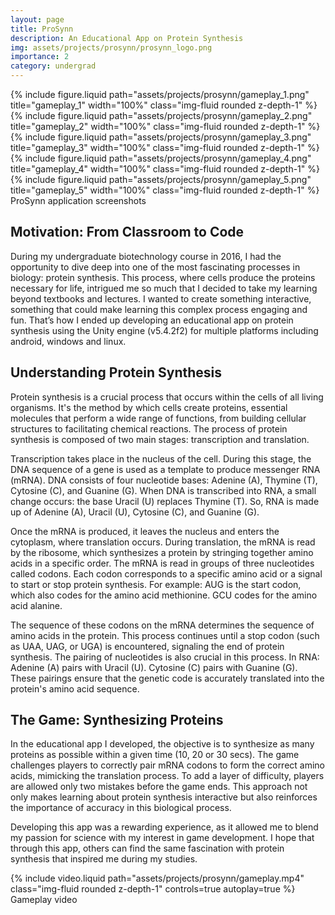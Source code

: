 ```yaml
---
layout: page
title: ProSynn
description: An Educational App on Protein Synthesis
img: assets/projects/prosynn/prosynn_logo.png
importance: 2
category: undergrad
---
```


<div class="row justify-content-md-center">
    <div class="col-sm-2">
            {% include figure.liquid path="assets/projects/prosynn/gameplay_1.png" title="gameplay_1" width="100%" class="img-fluid rounded z-depth-1" %}
    </div>
    <div class="col-sm-2">
            {% include figure.liquid path="assets/projects/prosynn/gameplay_2.png" title="gameplay_2" width="100%" class="img-fluid rounded z-depth-1" %}
    </div>
    <div class="col-sm-2">
            {% include figure.liquid path="assets/projects/prosynn/gameplay_3.png" title="gameplay_3" width="100%" class="img-fluid rounded z-depth-1" %}
    </div>
    <div class="col-sm-2">
            {% include figure.liquid path="assets/projects/prosynn/gameplay_4.png" title="gameplay_4" width="100%" class="img-fluid rounded z-depth-1" %}
    </div>
    <div class="col-sm-2">
            {% include figure.liquid path="assets/projects/prosynn/gameplay_5.png" title="gameplay_5" width="100%" class="img-fluid rounded z-depth-1" %}
    </div>
    <div class="caption">ProSynn application screenshots</div>
</div>

## Motivation: From Classroom to Code

During my undergraduate biotechnology course in 2016, I had the opportunity to dive
deep into one of the most fascinating processes in biology: protein synthesis.
This process, where cells produce the proteins necessary for life, intrigued me
so much that I decided to take my learning beyond textbooks and lectures. I
wanted to create something interactive, something that could make learning this
complex process engaging and fun. That’s how I ended up developing an
educational app on protein synthesis using the Unity engine (v5.4.2f2) for multiple
platforms including android, windows and linux.

## Understanding Protein Synthesis

Protein synthesis is a crucial process that occurs within the cells of all
living organisms. It's the method by which cells create proteins, essential
molecules that perform a wide range of functions, from building cellular
structures to facilitating chemical reactions. The process of protein synthesis
is composed of two main stages: transcription and translation.

Transcription takes place in the nucleus of the cell. During this stage, the
DNA sequence of a gene is used as a template to produce messenger RNA (mRNA).
DNA consists of four nucleotide bases: Adenine (A), Thymine (T), Cytosine (C),
and Guanine (G). When DNA is transcribed into RNA, a small change occurs: the
base Uracil (U) replaces Thymine (T). So, RNA is made up of Adenine (A), Uracil
(U), Cytosine (C), and Guanine (G).

Once the mRNA is produced, it leaves the nucleus and enters the cytoplasm,
where translation occurs. During translation, the mRNA is read by the ribosome,
which synthesizes a protein by stringing together amino acids in a specific
order. The mRNA is read in groups of three nucleotides called codons. Each
codon corresponds to a specific amino acid or a signal to start or stop protein
synthesis. For example: AUG is the start codon, which also codes for the amino
acid methionine. GCU codes for the amino acid alanine.

The sequence of these codons on the mRNA determines the sequence of amino acids
in the protein. This process continues until a stop codon (such as UAA, UAG, or
UGA) is encountered, signaling the end of protein synthesis. The pairing of
nucleotides is also crucial in this process. In RNA: Adenine (A) pairs with
Uracil (U). Cytosine (C) pairs with Guanine (G). These pairings ensure that the
genetic code is accurately translated into the protein's amino acid sequence.

## The Game: Synthesizing Proteins

In the educational app I developed, the objective is to synthesize as many
proteins as possible within a given time (10, 20 or 30 secs). The game
challenges players to correctly pair mRNA codons to form the correct amino
acids, mimicking the translation process. To add a layer of difficulty, players
are allowed only two mistakes before the game ends. This approach not only
makes learning about protein synthesis interactive but also reinforces the
importance of accuracy in this biological process.

Developing this app was a rewarding experience, as it allowed me to blend my
passion for science with my interest in game development. I hope that through
this app, others can find the same fascination with protein synthesis that
inspired me during my studies.

<div class="row justify-content-md-center">
    <div class="col-sm-4">
        {% include video.liquid path="assets/projects/prosynn/gameplay.mp4" class="img-fluid rounded z-depth-1" controls=true autoplay=true %}
        <div class="caption"> Gameplay video </div>
    </div>
</div>
